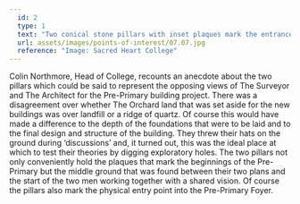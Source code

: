 ```yaml
---
  id: 2
  type: 1
  text: "Two conical stone pillars with inset plaques mark the entrance to the Pre-Primary. "
  url: assets/images/points-of-interest/07.07.jpg
  reference: "Image: Sacred Heart College"
---
```

Colin Northmore, Head of College, recounts an anecdote about the two pillars which could be said to represent the opposing views of The Surveyor and The Architect for the Pre-Primary building project. There was a disagreement over whether The Orchard land that was set aside for the new buildings was over landfill or a ridge of quartz. Of course this would have made a difference to the depth of the foundations that were to be laid and to the final design and structure of the building. They threw their hats on the ground during ‘discussions’ and, it turned out, this was the ideal place at which to test their theories by digging exploratory holes. The two pillars not only conveniently hold the plaques that mark the beginnings of the Pre-Primary but the middle ground that was found between their two plans and the start of the two men working together with a shared vision. Of course the pillars also mark the physical entry point into the Pre-Primary Foyer.
